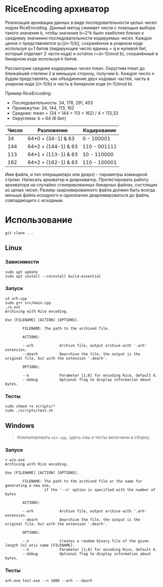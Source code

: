 # RiceEncoding aрхиватор

Реализация архивации данных в виде последовательности целых чисел кодом RiceEncoding. 
Данный метод сжимает числа с помощью выбора такого значения k, чтобы значение b=2^k было наиболее близко к среднему значению последовательности кодируемых чисел. 
Каждое целое n представляется q=[(n–1)/b], сохранённое в унарном коде используя q+1 битов  (лидирующее число единиц = q и нулевой бит, который отделает 2 части кода) и остаток r=(n–1)(mod b), сохранённый в бинарном коде используя k битов. 

Рассмотрим среднее кодируемых чисел mean. 
Округлим mean до ближайшей степени 2 в меньшую сторону, получим b. 
Каждое число n будем представлять, как объединение двух кодовых частей, часть в унарном коде [(n–1)/b] и часть в бинарном коде (n–1)(mod b). 

Пример RiceEncoding:

- Последовательность: 34, 178, 291, 453
- Промежутки: 34, 144, 113, 162
- Среднее: mean = (34 + 144 + 113 + 162) / 4 = 113,33
- Округляем: b = 64 (6 бит)


| Число |      Разложение      | Кодирование |
|-------|----------------------|-------------|
|   34  | 64*0 + (34-1) & 63   | 0 - 100001  | 
|  144  | 64*2 + (144-1) & 63  | 110 - 001111| 
|  113  | 64*1 + (113-1) & 63  | 10 - 110000 |
|  162  | 64*2 + (162-1) & 63  | 110 - 100001|

Имя файла, и тип операции(арх или деарх) – параметры командной строки.
Написать архиватор и деархиватор. Протестировать работу архиватора на случайно сгенерированных бинарных файлах, состоящих из целых чисел. Размер заархивированного файла должен быть всегда меньше файла исходного и однозначно деархивироваться до файла, совпадающего с исходным.


# Использование

```
git clone ...
```


## Linux

### Зависимости

```
sudo apt update
sudo apt install --reinstall build-essential
```

### Запуск

```
cd arh-cpp
sudo g++ src/main.cpp
./a.out
Archiving with Rice encoding.

Use [FILENAME] [ACTION] [OPTIONS].

        FILENAME: The path to the archived file.

        ACTIONS:

        --arh            Archive file, output archive with '.arh' extension.
        --dearh          Dearchive the file, the output is the original file, but with the extension '.dearh'.

        OPTIONS:

        --k              Parameter [1;8] for encoding Rice, default 6.
        --debug          Optional flag to display information about bytes.

```

### Тесты

```
sudo chmod +x scripts/*
sudo ./scripts/test.sh 
```


## Windows

> Компилировать `win.cpp`, здесь хэш и тесты включены в сборку.

### Запуск

```
> win.exe 
Archiving with Rice encoding.

Use [FILENAME] [ACTION] [OPTIONS].

        FILENAME: The path to the archived file or the name for generating a new one,
                  if the '--n' option is specified with the number of bytes

        ACTIONS:

        --arh            Archive file, output archive with '.arh' extension.
        --dearh          Dearchive the file, the output is the original file, but with the extension '.dearh'.

        OPTIONS:

        --n              Creates a random binary file of the given length [n] wtis name [FILENAME].
        --k              Parameter [1;8] for encoding Rice, default 6.
        --debug          Optional flag to display information about bytes.
```

### Тесты

```
arh.exe test.exe --n 1000 --arh ---dearh
```